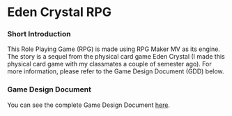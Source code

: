 # Eden Crystal RPG
### Short Introduction
This Role Playing Game (RPG) is made using RPG Maker MV as its engine. The story is a sequel from the physical card game Eden Crystal (I made this physical card game with my classmates a couple of semester ago). For more information, please refer to the Game Design Document (GDD) below.
### Game Design Document
You can see the complete Game Design Document <a href="https://docs.google.com/document/d/1y144MQy0URm6Mg4iX6n507aRmL0dd-tV1hnn4oLSMoU/edit?usp=sharing" target="_blank">here</a>.
